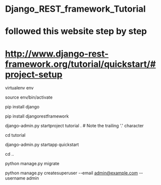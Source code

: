 # Django_REST_framework_Tutorial
# followed this website step by step
# http://www.django-rest-framework.org/tutorial/quickstart/#project-setup 

  virtualenv env

  source env/bin/activate 

  pip install django

  pip install djangorestframework

  django-admin.py startproject tutorial .  # Note the trailing '.' character

  cd tutorial

  django-admin.py startapp quickstart

  cd ..

  python manage.py migrate

  python manage.py createsuperuser --email admin@example.com --username admin
